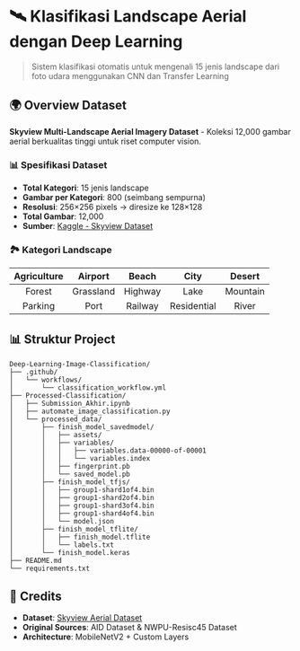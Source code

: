 # 🛰️ Klasifikasi Landscape Aerial dengan Deep Learning

> Sistem klasifikasi otomatis untuk mengenali 15 jenis landscape dari foto udara menggunakan CNN dan Transfer Learning

## 🌍 Overview Dataset

**Skyview Multi-Landscape Aerial Imagery Dataset** - Koleksi 12,000 gambar aerial berkualitas tinggi untuk riset computer vision.

### 📊 Spesifikasi Dataset

- **Total Kategori**: 15 jenis landscape
- **Gambar per Kategori**: 800 (seimbang sempurna)
- **Resolusi**: 256×256 pixels → diresize ke 128×128
- **Total Gambar**: 12,000
- **Sumber**: [Kaggle - Skyview Dataset](https://www.kaggle.com/datasets/ankit1743/skyview-an-aerial-landscape-dataset)

### 🏞️ Kategori Landscape

| Agriculture |  Airport  |  Beach  |    City     |  Desert  |
| :---------: | :-------: | :-----: | :---------: | :------: |
|   Forest    | Grassland | Highway |    Lake     | Mountain |
|   Parking   |   Port    | Railway | Residential |  River   |

## 📊 Struktur Project

```
Deep-Learning-Image-Classification/
├── .github/
│   └── workflows/
│       └── classification_workflow.yml
├── Processed-Classification/
│   ├── Submission_Akhir.ipynb
│   ├── automate_image_classification.py
│   └── processed_data/
│       ├── finish_model_savedmodel/
│   	│	├── assets/
│   	│	├── variables/
│   	│	│	├── variables.data-00000-of-00001
│   	│	│	└── variables.index
│   	│	├── fingerprint.pb
│   	│	└── saved_model.pb
│       ├── finish_model_tfjs/
│   	│	├── group1-shard1of4.bin
│   	│	├── group1-shard2of4.bin
│   	│	├── group1-shard3of4.bin
│   	│	├── group1-shard4of4.bin
│   	│	└── model.json
│       ├── finish_model_tflite/
│   	│	├── finish_model.tflite
│   	│	└── labels.txt
│       └── finish_model.keras
├── README.md
└── requirements.txt
```

## 📝 Credits

- **Dataset**: [Skyview Aerial Dataset](https://www.kaggle.com/datasets/ankit1743/skyview-an-aerial-landscape-dataset)
- **Original Sources**: AID Dataset & NWPU-Resisc45 Dataset
- **Architecture**: MobileNetV2 + Custom Layers
